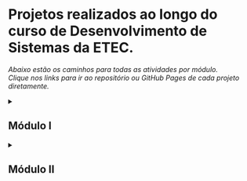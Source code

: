 # Projetos realizados ao longo do curso de Desenvolvimento de Sistemas da ETEC.
*Abaixo estão os caminhos para todas as atividades por módulo. <br> Clique nos links para ir ao repositório ou GitHub Pages de cada projeto diretamente.* 

<details>
 <summary><h2>Módulo I</h2></summary>
 
➜ Agenda 1 - Resoluções de problemas lógicos.
 
➜ Agenda 2 - Operadores lógicos.
 
➜ Agenda 3 - Debate sobre IDE's.
 
<hr>

## Projetos em JAVA

➜ Agenda 4 - Projeto JAVA

* [Porcentagem de casos Covid](https://github.com/geovanaborba/Projetos-ETEC_Desenvolvimento-de-Sistemas/tree/main/JAVA/Porcentagem%20de%20casos%20Covid)

➜ Agenda 5 - Projeto JAVA

* [Encaminhamento de filas por idade](https://github.com/geovanaborba/Projetos-ETEC_Desenvolvimento-de-Sistemas/tree/main/JAVA/Encaminhamento%20de%20filas) 

* [Cálculo de Imposto de Renda](https://github.com/geovanaborba/Projetos-ETEC_Desenvolvimento-de-Sistemas/tree/main/JAVA/C%C3%A1lculo%20de%20Imposto%20de%20Renda)

➜ Agenda 6 - Projeto JAVA 

* [Atividade 1: Calendário de Vacinação](https://github.com/geovanaborba/Projetos-ETEC_Desenvolvimento-de-Sistemas/tree/main/JAVA/Calend%C3%A1rio%20de%20Vacina%C3%A7%C3%A3o) 

* [Atividade 2: Cálculo de carga de avião com tratamento de erros.](https://github.com/geovanaborba/Projetos-ETEC_Desenvolvimento-de-Sistemas/tree/main/JAVA/C%C3%A1lculo%20de%20carga%20de%20avi%C3%A3o%20com%20tratamento%20de%20erros)

➜ Agenda 7 - Projeto JAVA 

* [Atividade 1: Padaria](https://github.com/geovanaborba/Projetos-ETEC_Desenvolvimento-de-Sistemas/tree/main/JAVA/Padaria%20-%20Promo%C3%A7%C3%A3o%20de%20anivers%C3%A1rio) 

* [Atividade 2: Tabuada](https://github.com/geovanaborba/Projetos-ETEC_Desenvolvimento-de-Sistemas/tree/main/JAVA/Tabuada) 

* [Atividade 3 (fórum): Média de temperaturas.](https://github.com/geovanaborba/Projetos-ETEC_Desenvolvimento-de-Sistemas/tree/main/JAVA/M%C3%A9dia%20de%20temperaturas) 

➜ Agenda 8 - Projeto JAVA 

* [Atividade 1: Cinema com questionário](https://github.com/geovanaborba/Projetos-ETEC_Desenvolvimento-de-Sistemas/tree/main/JAVA/Cinema%20com%20question%C3%A1rio) 

* [Atividade 2: Tabuada com while ou do while.](https://github.com/geovanaborba/Projetos-ETEC_Desenvolvimento-de-Sistemas/tree/main/JAVA/Tabuada%20com%20While%20ou%20Do%20While) 

➜ Agenda 9 - Simulado.

➜ Agenda 10 - Projeto JAVA 

* [Soma de elementos de Matriz 10x10.](https://github.com/geovanaborba/Projetos-ETEC_Desenvolvimento-de-Sistemas/tree/main/JAVA/Soma%20de%20elementos%20de%20Matriz%2010x10)   
<hr>

## Projetos em HTML/CSS 

➜ Agenda 11 - Projeto HTML/CSS -> Página com tema "Cachorros" - Utilizei CSS e JS, além do HTML

* [Página no GitHub Pages](https://geovanaborba.github.io/Projetos-ETEC_Desenvolvimento-de-Sistemas/HTML-CSS/P%C3%A1gina%20cachorros%20-%20agenda%2011/)

* [Link repositório](https://github.com/geovanaborba/Projetos-ETEC_Desenvolvimento-de-Sistemas/tree/main/HTML-CSS/P%C3%A1gina%20cachorros%20-%20agenda%2011)
 

➜ Agenda 12 - Projeto HTML/CSS -> Página apenas com HTML como proposto na agenda, para mostrar meus sites favoritos 

* [Página no GitHub Pages](https://geovanaborba.github.io/Projetos-ETEC_Desenvolvimento-de-Sistemas/HTML-CSS/P%C3%A1g.%20com%20sites%20favoritos%20(apenas%20com%20HTML)/)

* [Link repositório](https://github.com/geovanaborba/Projetos-ETEC_Desenvolvimento-de-Sistemas/tree/main/HTML-CSS/P%C3%A1g.%20com%20sites%20favoritos%20(apenas%20com%20HTML))

  
➜ Agenda 13 - Projeto HTML/CSS -> Página de Casamento Personalizada

* [Página no GitHub Pages](https://geovanaborba.github.io/Projetos-ETEC_Desenvolvimento-de-Sistemas/HTML-CSS/P%C3%A1gina%20Casamento%20-%20Agenda%2013/)

* [Link repositório](https://github.com/geovanaborba/Projetos-ETEC_Desenvolvimento-de-Sistemas/tree/main/HTML-CSS/P%C3%A1gina%20Casamento%20-%20Agenda%2013)


➜ Agenda 14 - Página de atrações turísticas, com framework W3schools 

* [Página no GitHub Pages](https://geovanaborba.github.io/Projetos-ETEC_Desenvolvimento-de-Sistemas/HTML-CSS/P%C3%A1gina%20com%20atra%C3%A7%C3%B5es%20da%20cidade%20-%20Agenda%2014/)

* [Link repositório](https://github.com/geovanaborba/Projetos-ETEC_Desenvolvimento-de-Sistemas/tree/main/HTML-CSS/P%C3%A1gina%20com%20atra%C3%A7%C3%B5es%20da%20cidade%20-%20Agenda%2014)

➜ Agenda 15 - Projeto CPS com framework W3schools

* [Página no GitHub Pages](https://geovanaborba.github.io/Projetos-ETEC_Desenvolvimento-de-Sistemas/HTML-CSS/Projeto%20CPS%20com%20framework%20W3/)

* [Link repositório](https://github.com/geovanaborba/Projetos-ETEC_Desenvolvimento-de-Sistemas/tree/main/HTML-CSS/Projeto%20CPS%20com%20framework%20W3)

➜ Agenda 16 - Projeto CPS com framework W3schools e slideshow com JS embutido

* [Página no GitHub Pages](https://geovanaborba.github.io/Projetos-ETEC_Desenvolvimento-de-Sistemas/HTML-CSS/Projeto%20CPS%20com%20W3%20e%20slideshow%20-%20Agenda%2016/#home)

* [Link repositório](https://github.com/geovanaborba/Projetos-ETEC_Desenvolvimento-de-Sistemas/tree/main/HTML-CSS/Projeto%20CPS%20com%20W3%20e%20slideshow%20-%20Agenda%2016)

<hr>

</details>

<details>
 <summary><h2>Módulo II</h2></summary>
<br>
 
## Projetos em PHP 
 

➜ Agenda 1 - Introdução e questionário sobre PHP.
 
➜ Agenda 2 - Projeto PHP

* [Página de cadastro](https://github.com/geovanaborba/Projetos-ETEC_Desenvolvimento-de-Sistemas/tree/main/PHP/Agenda%202%20-%20P%C3%A1gina%20de%20cadastro)

* [Formulário (atividade do fórum)](https://github.com/geovanaborba/Projetos-ETEC_Desenvolvimento-de-Sistemas/tree/main/PHP/Agenda%202%20-%20f%C3%B3rum%20-%20Formul%C3%A1rio)

➜ Agenda 3 - Projeto PHP 

* [Formulário com fórmula de desconto no php](https://github.com/geovanaborba/Projetos-ETEC_Desenvolvimento-de-Sistemas/tree/main/PHP/Agenda%203%20-%20Formul%C3%A1rio%20com%20f%C3%B3rmula%20de%20desconto)

➜ Agenda 4 - Projeto PHP 


➜ Agenda 5 - Projeto PHP com array

* [Exibição de tabela através de vetor no php]()

➜ Agenda 6 - Projeto PHP com SQL

* [Exibição de tabela utilizando banco de dados SQL]()

➜ Agenda 7 - SIMULADO

➜ Agenda 8 - Apresentação em Power Point para demonstrar o que foi aprendido ao decorrer das agendas.

<br>

## Projetos mobile com [Kodular](https://www.kodular.io/) 

*O Kodular é uma plataforma gratuita que oferece ferramentas e suporte para o usuário com o objetivo de facilitar o processo de criação de um aplicativo totalmente online.*

➜ Agenda 9

* [Aplicativo Calculadora]()

➜ Agenda 10 

* [App com várias telas informativas]()

➜ Agenda 11 

* [App de conversão de medidas]()

➜ Agenda 12 - SIMULADO 

➜ Agendas 13 e 14

* [Jogo da Velha - layout e desenvolvimento do app]()

➜ Agenda 15

* [App para cadastro de produtos com notificações/alerta, caso haja campos em branco]()

➜ Agenda 16

* [Jogo: Descubra o Número]()




</details>



